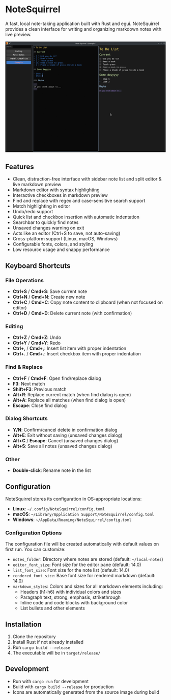 # NoteSquirrel

A fast, local note-taking application built with Rust and egui. NoteSquirrel provides a clean interface for writing and organizing markdown notes with live preview.

![Screenshot](images/Screenshot.png)

## Features

- Clean, distraction-free interface with sidebar note list and split editor & live markdown preview
- Markdown editor with syntax highlighting
- Interactive checkboxes in markdown preview
- Find and replace with regex and case-sensitive search support
- Match highlighting in editor
- Undo/redo support
- Quick list and checkbox insertion with automatic indentation
- Searchbar to quickly find notes
- Unsaved changes warning on exit
- Acts like an editor (Ctrl+S to save, not auto-saving)
- Cross-platform support (Linux, macOS, Windows)
- Configurable fonts, colors, and styling
- Low resource usage and snappy performance

## Keyboard Shortcuts

### File Operations
- **Ctrl+S** / **Cmd+S**: Save current note
- **Ctrl+N** / **Cmd+N**: Create new note
- **Ctrl+C** / **Cmd+C**: Copy note content to clipboard (when not focused on editor)
- **Ctrl+D** / **Cmd+D**: Delete current note (with confirmation)

### Editing
- **Ctrl+Z** / **Cmd+Z**: Undo
- **Ctrl+Y** / **Cmd+Y**: Redo
- **Ctrl+,** / **Cmd+,**: Insert list item with proper indentation
- **Ctrl+.** / **Cmd+.**: Insert checkbox item with proper indentation

### Find & Replace
- **Ctrl+F** / **Cmd+F**: Open find/replace dialog
- **F3**: Next match
- **Shift+F3**: Previous match
- **Alt+R**: Replace current match (when find dialog is open)
- **Alt+A**: Replace all matches (when find dialog is open)
- **Escape**: Close find dialog

### Dialog Shortcuts
- **Y/N**: Confirm/cancel delete in confirmation dialog
- **Alt+E**: Exit without saving (unsaved changes dialog)
- **Alt+C** / **Escape**: Cancel (unsaved changes dialog)
- **Alt+S**: Save all notes (unsaved changes dialog)

### Other
- **Double-click**: Rename note in the list

## Configuration

NoteSquirrel stores its configuration in OS-appropriate locations:

- **Linux**: `~/.config/NoteSquirrel/config.toml`
- **macOS**: `~/Library/Application Support/NoteSquirrel/config.toml`
- **Windows**: `~/AppData/Roaming/NoteSquirrel/config.toml`

### Configuration Options

The configuration file will be created automatically with default values on first run. You can customize:

- `notes_folder`: Directory where notes are stored (default: `~/local-notes`)
- `editor_font_size`: Font size for the editor pane (default: 14.0)
- `list_font_size`: Font size for the note list (default: 14.0)
- `rendered_font_size`: Base font size for rendered markdown (default: 14.0)
- `markdown_styles`: Colors and sizes for all markdown elements including:
  - Headers (h1-h6) with individual colors and sizes
  - Paragraph text, strong, emphasis, strikethrough
  - Inline code and code blocks with background color
  - List bullets and other elements

## Installation

1. Clone the repository
2. Install Rust if not already installed
3. Run `cargo build --release`
4. The executable will be in `target/release/`

## Development

- Run with `cargo run` for development
- Build with `cargo build --release` for production
- Icons are automatically generated from the source image during build
